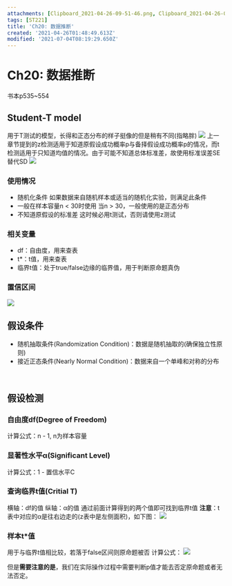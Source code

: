 ```yaml
---
attachments: [Clipboard_2021-04-26-09-51-46.png, Clipboard_2021-04-26-09-58-52.png, Clipboard_2021-04-29-14-35-00.png, Clipboard_2021-04-29-14-39-29.png, Clipboard_2021-04-29-20-26-30.png, Clipboard_2021-07-04-15-48-20.png, Clipboard_2021-07-04-15-48-38.png, Clipboard_2021-07-04-15-49-24.png]
tags: [ST221]
title: 'Ch20: 数据推断'
created: '2021-04-26T01:48:49.613Z'
modified: '2021-07-04T08:19:29.650Z'
---
```


# Ch20: 数据推断
书本p535~554
## Student-T model
用于T测试的模型，长得和正态分布的样子挺像的但是稍有不同(指略胖)
![](@attachment/Clipboard_2021-04-29-20-26-30.png)
上一章节提到的z检测适用于知道原假设成功概率p与备择假设成功概率p的情况，而t检测适用于只知道均值的情况。由于可能不知道总体标准差，故使用标准误差SE替代SD
![](@attachment/Clipboard_2021-07-04-15-48-38.png)

### 使用情况
- 随机化条件
如果数据来自随机样本或适当的随机化实验，则满足此条件
- 一般在样本容量n < 30时使用
当n > 30，一般使用的是正态分布
- 不知道原假设的标准差
这时候必用t测试，否则请使用z测试

### 相关变量
- df：自由度，用来查表
- t*：t值，用来查表
- 临界t值：处于true/false边缘的临界值，用于判断原命题真伪

### 置信区间
![](@attachment/Clipboard_2021-07-04-15-49-24.png)
<br>

## 假设条件
- 随机抽取条件(Randomization Condition)：数据是随机抽取的(确保独立性原则)
- 接近正态条件(Nearly Normal Condition)：数据来自一个单峰和对称的分布
<br>

## 假设检测
### 自由度df(Degree of Freedom)
计算公式：n - 1, n为样本容量

### 显著性水平α(Significant Level)
计算公式：1 - 置信水平C

### 查询临界t值(Critial T)
横轴：df的值
纵轴：α的值
通过前面计算得到的两个值即可找到临界t值
**注意**：t表中对应的α是往右边走的(z表中是左侧面积)，如下图：
![](@attachment/Clipboard_2021-04-29-14-35-00.png)

### 样本t*值
用于与临界t值相比较，若落于false区间则原命题被否
计算公式：
![](@attachment/Clipboard_2021-07-04-15-48-20.png)

但是**需要注意的是**，我们在实际操作过程中需要判断p值才能去否定原命题或者无法否定。
